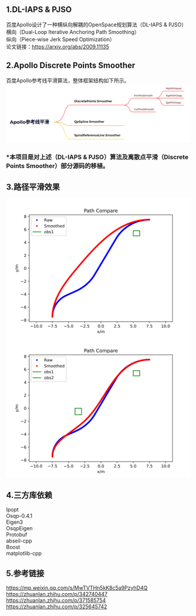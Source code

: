 ## 1.DL-IAPS & PJSO  
百度Apollo设计了一种横纵向解耦的OpenSpace规划算法（DL-IAPS & PJSO）  
横向（Dual-Loop Iterative Anchoring Path Smoothing）  
纵向（Piece-wise Jerk Speed Optimization）  
论文链接：https://arxiv.org/abs/2009.11135  

## 2.Apollo Discrete Points Smoother
百度Apollo参考线平滑算法，整体框架结构如下所示。  
![Image text](https://github.com/FasonLee/Apollo-DL-IAPS/blob/master/pictures/ApolloReferenceLineSmooth.png)  


### *本项目是对上述（DL-IAPS & PJSO）算法及离散点平滑（Discrete Points Smoother）部分源码的移植。

## 3.路径平滑效果  
![Image text](https://github.com/FasonLee/Apollo-DL-IAPS/blob/master/pictures/Compare_1.svg)  
![Image text](https://github.com/FasonLee/Apollo-DL-IAPS/blob/master/pictures/Compare_2.svg)  

## 4.三方库依赖
Ipopt  
Osqp-0.4.1  
Eigen3  
OsqpEigen  
Protobuf  
abseil-cpp  
Boost  
matplotlib-cpp  

## 5.参考链接
https://mp.weixin.qq.com/s/MwTVTHn5kK8c5a9PzyhD4Q  
https://zhuanlan.zhihu.com/p/342740447  
https://zhuanlan.zhihu.com/p/371585754  
https://zhuanlan.zhihu.com/p/325645742  
